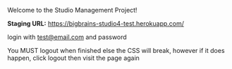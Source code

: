 Welcome to the Studio Management Project!

**Staging URL:**
https://bigbrains-studio4-test.herokuapp.com/

login with test@email.com and password

You MUST logout when finished else the CSS will break, however if it does happen, click logout then visit the page again
